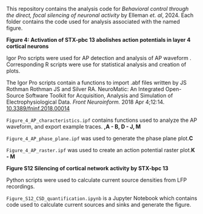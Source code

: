 This repository contains the analysis code for _Behavioral control through the direct, focal silencing of neuronal activity_ by Elleman _et. al_, 2024. Each folder contains the code used for analysis associated with the named figure.



**Figure 4: Activation of STX-pbc 13 abolishes action potentials in layer 4 cortical neurons** 

Igor Pro scripts were used for AP detection and analysis of AP waveform . Corresponding R scripts were use for statistical analysis and creation of plots. 

The Igor Pro scripts contain a functions to import .abf files written by JS Rothman Rothman JS and Silver RA. NeuroMatic: An Integrated Open-Source Software Toolkit for Acquisition, Analysis and Simulation of Electrophysiological Data. _Front Neuroinform._ 2018 Apr 4;12:14. [10.3389/fninf.2018.00014](https://www.frontiersin.org/articles/10.3389/fninf.2018.00014/full)


`Figure_4_AP_characteristics.ipf` contains functions used to analyze the AP waveform, and export example traces. **,A - B, D - J, M**

`Figure_4_AP_phase_plane.ipf` was used to generate the phase plane plot.**C**

`Figure_4_AP_raster.ipf` was used to create an action potential raster plot.**K - M**


**Figure S12 Silencing of cortical network activity by STX-bpc 13**

Python scripts were used to calculate current source densities from LFP recordings.

`Figure_S12_CSD_quantification.ipynb` is a Jupyter Notebook which contains code used to calculate current sources and sinks and generate the figure.











